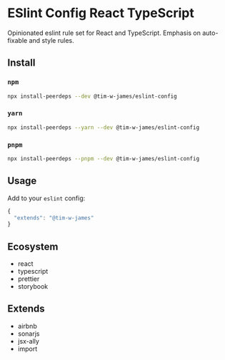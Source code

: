 # ESlint Config React TypeScript

Opinionated eslint rule set for React and TypeScript. Emphasis on auto-fixable
and style rules.

## Install

### `npm`

```sh
npx install-peerdeps --dev @tim-w-james/eslint-config
```

### `yarn`

```sh
npx install-peerdeps --yarn --dev @tim-w-james/eslint-config
```

### `pnpm`

```sh
npx install-peerdeps --pnpm --dev @tim-w-james/eslint-config
```

## Usage

Add to your `eslint` config:

```js
{
  "extends": "@tim-w-james"
}
```

## Ecosystem

- react
- typescript
- prettier
- storybook

## Extends

- airbnb
- sonarjs
- jsx-ally
- import
